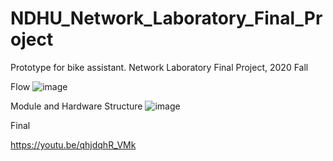 # NDHU_Network_Laboratory_Final_Project
Prototype for bike assistant. Network Laboratory Final Project, 2020 Fall

Flow
![image](https://user-images.githubusercontent.com/68409667/225361662-add9dacc-c6ee-4d9e-bc1d-263f3238fc94.png)

Module and Hardware Structure
![image](https://user-images.githubusercontent.com/68409667/225362045-92eff59f-965a-4f28-9f96-753f95b5e34e.png)

Final

https://youtu.be/qhjdqhR_VMk
